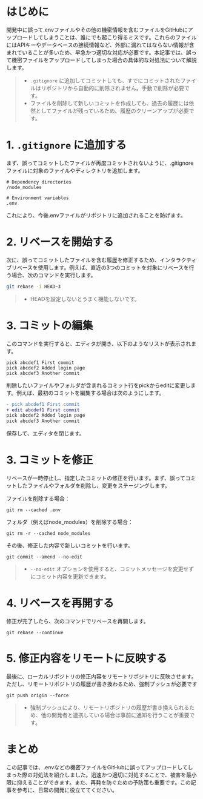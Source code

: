 # はじめに

開発中に誤って.envファイルやその他の機密情報を含むファイルをGitHubにアップロードしてしまうことは、誰にでも起こり得るミスです。これらのファイルにはAPIキーやデータベースの接続情報など、外部に漏れてはならない情報が含まれていることが多いため、早急かつ適切な対応が必要です。本記事では、誤って機密ファイルをアップロードしてしまった場合の具体的な対処法について解説します。

>* `.gitignore` に追加してコミットしても、すでにコミットされたファイルはリポジトリから自動的に削除されません。手動で削除が必要です。
>* ファイルを削除して新しいコミットを作成しても、過去の履歴には依然としてファイルが残っているため、履歴のクリーンアップが必要です。

# 1. `.gitignore` に追加する

まず、誤ってコミットしたファイルが再度コミットされないように、.gitignoreファイルに対象のファイルやディレクトリを追加します。

```bash:.gitignore
# Dependency directories
/node_modules

# Environment variables
.env
```

これにより、今後.envファイルがリポジトリに追加されることを防げます。

# 2. リベースを開始する

次に、誤ってコミットしたファイルを含む履歴を修正するため、インタラクティブリベースを使用します。例えば、直近の3つのコミットを対象にリベースを行う場合、次のコマンドを実行します。

```bash
git rebase -i HEAD~3
```

>* HEADを設定しないとうまく機能しないです。

# 3. コミットの編集

このコマンドを実行すると、エディタが開き、以下のようなリストが表示されます。

```batch
pick abcdef1 First commit
pick abcdef2 Added login page
pick abcdef3 Another commit
```

削除したいファイルやフォルダが含まれるコミット行をpickからeditに変更します。例えば、最初のコミットを編集する場合は次のようにします。

```diff batch
- pick abcdef1 First commit
+ edit abcdef1 First commit
pick abcdef2 Added login page
pick abcdef3 Another commit
```

保存して、エディタを閉じます。

# 3. コミットを修正

リベースが一時停止し、指定したコミットの修正を行います。まず、誤ってコミットしたファイルやフォルダを削除し、変更をステージングします。

ファイルを削除する場合：

```batch
git rm --cached .env
```

フォルダ（例えばnode_modules）を削除する場合：

```batch
git rm -r --cached node_modules
```

その後、修正した内容で新しいコミットを行います。

```batch
git commit --amend --no-edit
```

>* `--no-edit` オプションを使用すると、コミットメッセージを変更せずにコミット内容を更新できます。

# 4. リベースを再開する

修正が完了したら、次のコマンドでリベースを再開します。

```batch
git rebase --continue
```

# 5. 修正内容をリモートに反映する

最後に、ローカルリポジトリの修正内容をリモートリポジトリに反映させます。ただし、リモートリポジトリの履歴が書き換わるため、強制プッシュが必要です

```batch
git push origin --force
```

>* 強制プッシュにより、リモートリポジトリの履歴が書き換えられるため、他の開発者と連携している場合は事前に通知を行うことが重要です。

# まとめ

この記事では、.envなどの機密ファイルをGitHubに誤ってアップロードしてしまった際の対処法を紹介しました。迅速かつ適切に対処することで、被害を最小限に抑えることができます。また、再発を防ぐための予防策も重要です。この記事を参考に、日常の開発に役立ててください。
